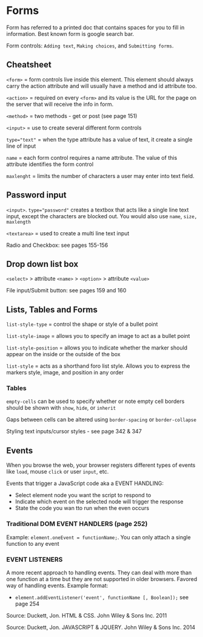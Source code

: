 # Forms
Form has referred to a printed doc that contains spaces for you to fill in information. Best known form is google search bar. 

Form controls: `Adding text`, `Making choices`, and `Submitting forms`. 

## Cheatsheet
`<form>` = form controls live inside this element. This element should always carry the action attribute and will usually have a method and id attribute too. 

`<action>` = required on every `<form>` and its value is the URL for the page on the server that will receive the info in form. 

`<method>` = two methods - get or post (see page 151)

`<input>` = use to create several different form controls

`type="text"` = when the type attribute has a value of text, it create a single 
line of input

`name` = each form control requires a name attribute. The value of this attribute identifies the form control

`maxlenght` = limits the number of characters a user may enter into text field. 

## Password input
`<input>`. `type="password"` creates a textbox that acts like a single line text input, except the characters are blocked out. You would also use `name`, `size, maxlength`

`<textarea>` = used to create a multi line text input

Radio and Checkbox: see pages 155-156

## Drop down list box
`<select>` > attribute `<name>` > `<option>` > attribute `<value>`

File input/Submit button: see pages 159 and 160

## Lists, Tables and Forms
`list-style-type` = control the shape or style of a bullet point

`list-style-image` = allows you to specify an image to act as a bullet point 

`list-style-position` = allows you to indicate whether the marker should appear on the inside or the outside of the box

`list-style` = acts as a shorthand foro list style. Allows you to express the markers style, image, and position in any order 

### Tables
`empty-cells` can be used to specify whether or note empty cell borders should be shown with `show`, `hide`, or `inherit`

Gaps between cells can be altered using `border-spacing` or `border-collapse`

Styling text inputs/cursor styles - see page 342 & 347 

## Events
When you browse the web, your browser registers different types of events like `load`, mouse `click` or user `input`, etc. 

Events that trigger a JavaScript code aka a EVENT HANDLING:
  * Select element node you want the script to respond to
  * Indicate which event on the selected node will trigger the response
  * State the code you wan tto run when the even occurs

### Traditional DOM EVENT HANDLERS (page 252)
Example: `element.oneEvent = functionName;`. You can only attach a single function to any event

### EVENT LISTENERS
A more recent approach to handling events. They can deal with more than one function at a time but they are not supported in older browsers. Favored way of handling events. Example format: 
  * `element.addEventListener('event', functionName [, Boolean]);` see page 254


Source: Duckett, Jon. HTML & CSS. John Wiley & Sons Inc. 2011

Source: Duckett, Jon. JAVASCRIPT & JQUERY. John Wiley & Sons Inc. 2014 